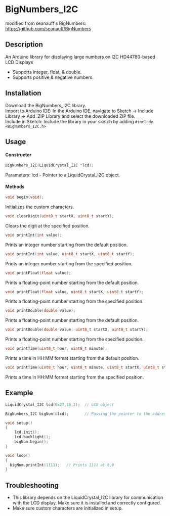 
# BigNumbers_I2C

modified from seanauff's BigNumbers: https://github.com/seanauff/BigNumbers

## Description
An Arduino library for displaying large numbers on I2C HD44780-based LCD Displays
* Supports integer, float, & double.
* Supports positive & negative numbers.

## Installation
Download the BigNumbers_I2C library.\
Import to Arduino IDE: In the Arduino IDE, navigate to Sketch -> Include Library -> Add .ZIP Library and select the downloaded ZIP file.\
Include in Sketch: Include the library in your sketch by adding ```#include <BigNumbers_I2C.h>```

## Usage

#### Constructor
```cpp
BigNumbers_I2C(LiquidCrystal_I2C *lcd);
```
Parameters: lcd - Pointer to a LiquidCrystal_I2C object.

#### Methods
```cpp
void begin(void);
```
Initializes the custom characters.


```cpp
void clearDigit(uint8_t startX, uint8_t startY);
```
Clears the digit at the specified position.


```cpp
void printInt(int value);
```
Prints an integer number starting from the default position.


```cpp
void printInt(int value, uint8_t startX, uint8_t startY);
```
Prints an integer number starting from the specified position.


```cpp
void printFloat(float value);
```
Prints a floating-point number starting from the default position.


```cpp
void printFloat(float value, uint8_t startX, uint8_t startY);
```
Prints a floating-point number starting from the specified position.


```cpp
void printDouble(double value);
```
Prints a floating-point number starting from the default position.


```cpp
void printDouble(double value, uint8_t startX, uint8_t startY);
```
Prints a floating-point number starting from the specified position.


```cpp
void printTime(uint8_t hour, uint8_t minute);
```
Prints a time in HH:MM format starting from the default position.


```cpp
void printTime(uint8_t hour, uint8_t minute, uint8_t startX, uint8_t startY);
```
Prints a time in HH:MM format starting from the specified position.

## Example
```cpp
LiquidCrystal_I2C lcd(0x27,16,2);  // LCD object

BigNumbers_I2C bigNum(&lcd);       // Passing the pointer to the address of LCD object

void setup()
{
    lcd.init();
    lcd.backlight();
    bigNum.begin();
}

void loop()
{
  bigNum.printInt(1111);   // Prints 1111 at 0,0
}
```

## Troubleshooting
* This library depends on the LiquidCrystal_I2C library for communication with the LCD display. Make sure it is installed and correctly configured.
* Make sure custom characters are initialized in setup.